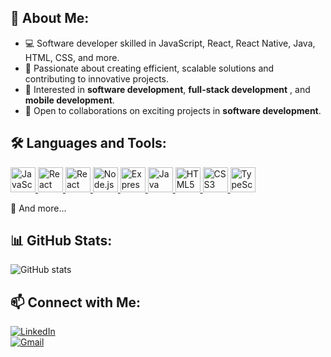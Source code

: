 ## 🚀 About Me:
- 💻 Software developer skilled in JavaScript, React, React Native, Java, HTML, CSS, and more.  
- 🎯 Passionate about creating efficient, scalable solutions and contributing to innovative projects.  
- 📱 Interested in  **software development**, **full-stack development** , and  **mobile development**.  
- 🤝 Open to collaborations on exciting projects in **software development**.  

## 🛠️ Languages and Tools:
<p align="left">
  <a href="https://developer.mozilla.org/en-US/docs/Web/JavaScript">
    <img src="https://cdn.jsdelivr.net/gh/devicons/devicon/icons/javascript/javascript-original.svg" alt="JavaScript" width="40" height="40"/>
  </a>
  <a href="https://react.dev/">
    <img src="https://cdn.jsdelivr.net/gh/devicons/devicon/icons/react/react-original.svg" alt="React" width="40" height="40"/>
  </a>
  <a href="https://reactnative.dev/">
    <img src="https://raw.githubusercontent.com/kristerkari/react-native-svg-transformer/master/images/react-native-logo.png" alt="React Native" width="40" height="40"/>
  </a>
  <a href="https://nodejs.org/">
    <img src="https://cdn.jsdelivr.net/gh/devicons/devicon/icons/nodejs/nodejs-original.svg" alt="Node.js" width="40" height="40"/>
  </a>
  <a href="https://expressjs.com/">
    <img src="https://cdn.jsdelivr.net/gh/devicons/devicon/icons/express/express-original.svg" alt="Express.js" width="40" height="40"/>
  </a>
  <a href="https://www.java.com/">
    <img src="https://cdn.jsdelivr.net/gh/devicons/devicon/icons/java/java-original.svg" alt="Java" width="40" height="40"/>
  </a>
  <a href="https://www.w3.org/html/">
    <img src="https://cdn.jsdelivr.net/gh/devicons/devicon/icons/html5/html5-original.svg" alt="HTML5" width="40" height="40"/>
  </a>
  <a href="https://www.w3.org/Style/CSS/Overview.en.html">
    <img src="https://cdn.jsdelivr.net/gh/devicons/devicon/icons/css3/css3-original.svg" alt="CSS3" width="40" height="40"/>
  </a>
  <a href="https://www.typescriptlang.org/">
    <img src="https://cdn.jsdelivr.net/gh/devicons/devicon/icons/typescript/typescript-original.svg" alt="TypeScript" width="40" height="40"/>
  </a>
</p>
🎯 And more...


## 📊 GitHub Stats:
![GitHub stats](https://github-readme-stats.vercel.app/api?username=ellafsd&show_icons=true&theme=radical)

## 📫 Connect with Me:
[![LinkedIn](https://img.shields.io/badge/LinkedIn-blue?style=for-the-badge&logo=linkedin)](https://www.linkedin.com/in/ella-girin-8234a0274/)  
[![Gmail](https://img.shields.io/badge/Gmail-red?style=for-the-badge&logo=gmail)](mailto:ellagirin82@gmail.com)  
